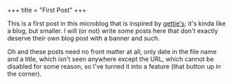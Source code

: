 +++
title = "First Post"
+++

This is a first post in this microblog that is inspired by [gettie's](https://getimiskon.xyz/microblog.html); it's kinda like a blog, but smaller. I will (or not) write some posts here that don't exactly deserve their own blog post with a banner and such.

Oh and these posts need no front matter at all, only date in the file name and a title, which isn't seen anywhere except the URL, which cannot be disabled for some reason, so I've turned it into a feature (that button up in the corner).
